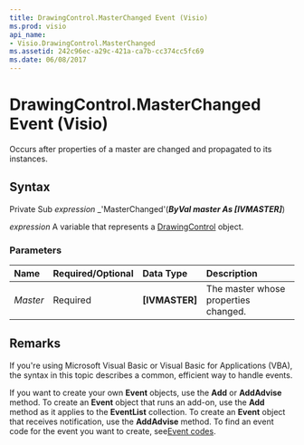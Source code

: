 ```yaml
---
title: DrawingControl.MasterChanged Event (Visio)
ms.prod: visio
api_name:
- Visio.DrawingControl.MasterChanged
ms.assetid: 242c96ec-a29c-421a-ca7b-cc374cc5fc69
ms.date: 06/08/2017
---
```



# DrawingControl.MasterChanged Event (Visio)

Occurs after properties of a master are changed and propagated to its instances.


## Syntax

Private Sub  _expression_ _'MasterChanged'(**_ByVal master As [IVMASTER]_**)

 _expression_ A variable that represents a [DrawingControl](./Visio.DrawingControl.md) object.


### Parameters



|**Name**|**Required/Optional**|**Data Type**|**Description**|
|:-----|:-----|:-----|:-----|
| _Master_|Required| **[IVMASTER]**|The master whose properties changed.|

## Remarks

If you're using Microsoft Visual Basic or Visual Basic for Applications (VBA), the syntax in this topic describes a common, efficient way to handle events.

If you want to create your own  **Event** objects, use the **Add** or **AddAdvise** method. To create an **Event** object that runs an add-on, use the **Add** method as it applies to the **EventList** collection. To create an **Event** object that receives notification, use the **AddAdvise** method. To find an event code for the event you want to create, see[Event codes](../visio/Concepts/event-codesvisio.md).


